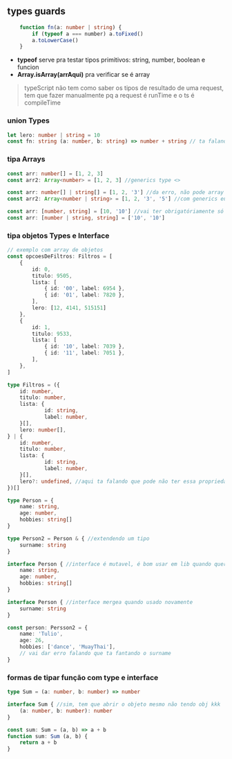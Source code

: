 ## types guards
```ts
	function fn(a: number | string) {
		if (typeof a === number) a.toFixed()
		a.toLowerCase()
	}

```

- **typeof** serve pra testar tipos primitivos: string, number, boolean e funcion
- **Array.isArray(arrAqui)** pra verificar se é array

> typeScript não tem como saber os tipos de resultado de uma request, tem que fazer manualmente pq a request é runTime e o ts é compileTime

### union Types
```ts
let lero: number | string = 10
const fn: string (a: number, b: string) => number + string // ta falando que o retorno da fn sempre será string
```

### tipa Arrays
```ts
const arr: number[] = [1, 2, 3]
const arr2: Array<number> = [1, 2, 3] //generics type <>

const arr: number[] | string[] = [1, 2, '3'] //da erro, não pode array com index de dois tipos diferentes dessa forma
const arr2: Array<number | string> = [1, 2, '3', '5'] //com generics eu POSSO misturar os tipos dos index do array

const arr: [number, string] = [10, '10'] //vai ter obrigatóriamente só dois index no array
const arr: [number | string, string] = ['10', '10']

```

### tipa objetos Types e Interface
```ts
// exemplo com array de objetos
const opcoesDeFiltros: Filtros = [
	{
		id: 0,
		titulo: 9505,
		lista: [
			{ id: '00', label: 6954 },
			{ id: '01', label: 7820 },
		],
		lero: [12, 4141, 515151]
	},
	{
		id: 1,
		titulo: 9533,
		lista: [
			{ id: '10', label: 7039 },
			{ id: '11', label: 7051 },
		],
	},
]

type Filtros = ({
	id: number,
	titulo: number,
	lista: {
			id: string,
			label: number,
	}[],
	lero: number[],
} | {
	id: number,
	titulo: number,
	lista: {
			id: string,
			label: number,
	}[],
	lero?: undefined, //aqui ta falando que pode não ter essa propriedade em algum objeto, diz que não é um parametro obrigatório
})[]

type Person = {
	name: string,
	age: number,
	hobbies: string[]
}

type Person2 = Person & { //extendendo um tipo
	surname: string
}

interface Person { //interface é mutavel, é bom usar em lib quando quer aumentar o tipo de algo
	name: string,
	age: number,
	hobbies: string[]
}

interface Person { //interface mergea quando usado novamente
	surname: string
}

const person: Persson2 = {
	name: 'Tulio',
	age: 26,
	hobbies: ['dance', 'MuayThai'],
	// vai dar erro falando que ta fantando o surname
}
```

### formas de tipar função com type e interface
```ts
type Sum = (a: number, b: number) => number

interface Sum { //sim, tem que abrir o objeto mesmo não tendo obj kkk
	(a: number, b: number): number
}

const sum: Sum = (a, b) => a + b
function sum: Sum (a, b) {
	return a + b
}
```